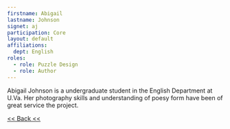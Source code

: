 ```yaml
---
firstname: Abigail
lastname: Johnson
signet: aj
participation: Core
layout: default
affiliations:
  dept: English
roles: 
  - role: Puzzle Design
  - role: Author
---
```


Abigail Johnson is a undergraduate student in the English Department at U.Va. Her photography skills and understanding of poesy form have been of great service the project. 

[<< Back <<](../people.html)